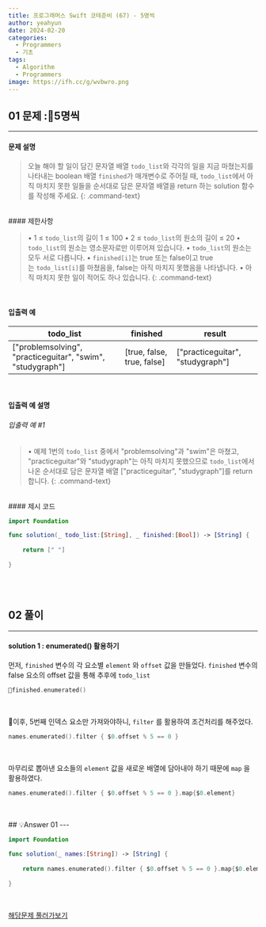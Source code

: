```yaml
---
title: 프로그래머스 Swift 코테준비 (67) - 5명씩
author: yeahyun
date: 2024-02-20
categories:
  - Programmers
  - 기초
tags:
  - Algorithm
  - Programmers
image: https://ifh.cc/g/wvbwro.png
---
```

## 01 문제 :5명씩

---
#### 문제 설명

>오늘 해야 할 일이 담긴 문자열 배열 `todo_list`와 각각의 일을 지금 마쳤는지를 나타내는 boolean 배열 `finished`가 매개변수로 주어질 때, `todo_list`에서 아직 마치지 못한 일들을 순서대로 담은 문자열 배열을 return 하는 solution 함수를 작성해 주세요.
{: .command-text}

<BR>
#### 제한사항

>• 1 ≤ `todo_list`의 길이 1 ≤ 100
>• 2 ≤ `todo_list`의 원소의 길이 ≤ 20
>	• `todo_list`의 원소는 영소문자로만 이루어져 있습니다.
>	• `todo_list`의 원소는 모두 서로 다릅니다.
>• `finished[i]`는 true 또는 false이고 true는 `todo_list[i]`를 마쳤음을, false는 아직 마치지 못했음을 나타냅니다.
>• 아직 마치지 못한 일이 적어도 하나 있습니다.
{: .command-text}
<BR>

#### 입출력 예

|todo_list|finished|result|
|---|---|---|
|["problemsolving", "practiceguitar", "swim", "studygraph"]|[true, false, true, false]|["practiceguitar", "studygraph"]|

<BR>

#### 입출력 예 설명

###### 입출력 예 #1

>• 예제 1번의 `todo_list` 중에서 "problemsolving"과 "swim"은 마쳤고, "practiceguitar"와 "studygraph"는 아직 마치지 못했으므로 `todo_list`에서 나온 순서대로 담은 문자열 배열 ["practiceguitar", "studygraph"]를 return 합니다.
{: .command-text}





<br>
#### 제시 코드

```swift
import Foundation

func solution(_ todo_list:[String], _ finished:[Bool]) -> [String] {
    
	return [" "]
    
}
```

<br>
<br>

## 02 풀이 
---

#### solution 1 : enumerated() 활용하기

먼저, `finished` 변수의 각 요소별 `element` 와 `offset` 값을 만들었다. `finished` 변수의 false 요소의 offset 값을 통해 추후에 `todo_list` 

```swift
finished.enumerated()
```
<br>

이후, 5번째 인덱스 요소만 가져와야하니, `filter` 를 활용하여 조건처리를 해주었다.

```swift
names.enumerated().filter { $0.offset % 5 == 0 }
```

<br>

마무리로 뽑아낸 요소들의 `element` 값을 새로운 배열에 담아내야 하기 때문에 `map` 을 활용하였다.
```swift
names.enumerated().filter { $0.offset % 5 == 0 }.map{$0.element}
```
<br>
<br>
## 💡Answer 01
---

```swift
import Foundation

func solution(_ names:[String]) -> [String] {
    
    return names.enumerated().filter { $0.offset % 5 == 0 }.map{$0.element}
   
}
```


<br>

[해당문제 풀러가보기](https://school.programmers.co.kr/learn/courses/30/lessons/181886)
